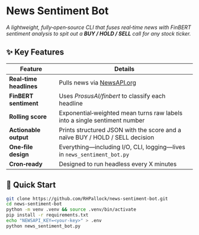 # News Sentiment Bot

*A lightweight, fully‑open‑source CLI that fuses real‑time news with FinBERT sentiment analysis to spit out a **BUY / HOLD / SELL** call for any stock ticker.*


## ✨ Key Features

| Feature | Details |
| --- | --- |
| **Real‑time headlines** | Pulls news via [NewsAPI.org](https://newsapi.org) |
| **FinBERT sentiment** | Uses *ProsusAI/finbert* to classify each headline |
| **Rolling score** | Exponential‑weighted mean turns raw labels into a single sentiment number |
| **Actionable output** | Prints structured JSON with the score and a naïve BUY / HOLD / SELL decision |
| **One‑file design** | Everything—including I/O, CLI, logging—lives in `news_sentiment_bot.py` |
| **Cron‑ready** | Designed to run headless every X minutes |

## 🚀 Quick Start

```bash
git clone https://github.com/RHPallock/news-sentiment-bot.git
cd news-sentiment-bot
python -m venv .venv && source .venv/bin/activate
pip install -r requirements.txt
echo "NEWSAPI_KEY=<your-key>" > .env
python news_sentiment_bot.py
```


